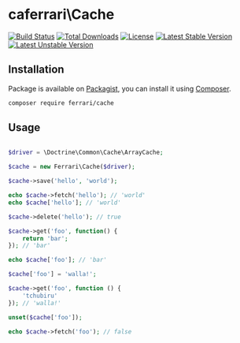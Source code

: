 # caferrari\Cache
[![Build Status](https://secure.travis-ci.org/caferrari/Cache.png)](http://travis-ci.org/caferrari/Cache)
[![Total Downloads](https://poser.pugx.org/ferrari/cache/downloads.png)](https://packagist.org/packages/ferrari/cache)
[![License](https://poser.pugx.org/ferrari/cache/license.png)](https://packagist.org/packages/ferrari/cache)
[![Latest Stable Version](https://poser.pugx.org/ferrari/cache/v/stable.png)](https://packagist.org/packages/ferrari/cache)
[![Latest Unstable Version](https://poser.pugx.org/ferrari/cache/v/unstable.png)](https://packagist.org/packages/ferrari/cache)

## Installation

Package is available on [Packagist](https://packagist.org/packages/ferrari/cache), you can install it
using [Composer](http://getcomposer.org).

```bash
composer require ferrari/cache
```

## Usage

```php

$driver = \Doctrine\Common\Cache\ArrayCache;

$cache = new Ferrari\Cache($driver);

$cache->save('hello', 'world');

echo $cache->fetch('hello'); // 'world'
echo $cache['hello']; // 'world'

$cache->delete('hello'); // true

$cache->get('foo', function() {
    return 'bar';
}); // 'bar'

echo $cache['foo']; // 'bar'

$cache['foo'] = 'walla!';

$cache->get('foo', function () {
    'tchubiru'
}); // 'walla!'

unset($cache['foo']);

echo $cache->fetch('foo'); // false
```
